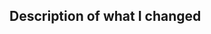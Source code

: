 <!--- Add a pull request title above in this format -->
<!--- real example: 'Added basic Mpesa stk push simulation' -->
<!--- 'FM2-JiraIssueNumber JiraIssueTitle' -->
## Description of what I changed
<!--- Describe your changes in detail -->
<!--- It can simply be your commit message, which you must have -->
